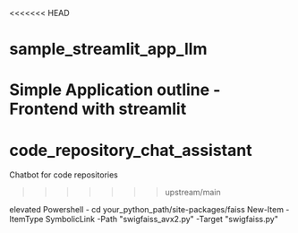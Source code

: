 <<<<<<< HEAD
# sample_streamlit_app_llm
Simple Application outline - Frontend with streamlit
=======
# code_repository_chat_assistant
Chatbot for code repositories
>>>>>>> upstream/main

elevated Powershell -   cd your_python_path/site-packages/faiss
                        New-Item -ItemType SymbolicLink -Path "swigfaiss_avx2.py" -Target "swigfaiss.py"